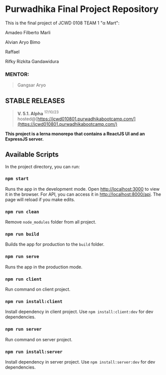 # Purwadhika Final Project Repository


This is the final project of JCWD 0108 TEAM 1 "α Mart":

Amadeo Filberto Marli

Alvian Aryo Bimo

Raffael

Rifky Rizkita Gandawidura

### MENTOR:
> Gangsar Aryo

## STABLE RELEASES
> **V. 5.1. Alpha** <sup>17/10/23</sup> hosted@[https://jcwd010801.purwadhikabootcamp.com/](https://jcwd010801.purwadhikabootcamp.com/)


**This project is a lerna monorepo that contains a ReactJS UI and an ExpressJS server.**

## Available Scripts
In the project directory, you can run:
### `npm start`
Runs the app in the development mode.
Open [http://localhost:3000](http://localhost:3000) to view it in the browser.
For API, you can access it in [http://localhost:8000/api](http://localhost:8000/api).
The page will reload if you make edits.
### `npm run clean`
Remove `node_modules` folder from all project.
### `npm run build`
Builds the app for production to the `build` folder.
### `npm run serve`
Runs the app in the production mode.
### `npm run client`
Run command on client project.
### `npm run install:client`
Install dependency in client project. Use `npm install:client:dev` for dev dependencies.
### `npm run server`
Run command on server project.
### `npm run install:server`
Install dependency in server project. Use `npm install:server:dev` for dev dependencies.
